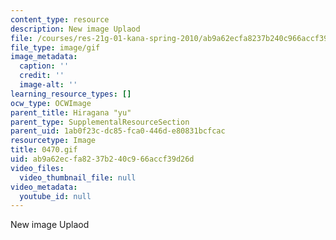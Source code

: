 ```yaml
---
content_type: resource
description: New image Uplaod
file: /courses/res-21g-01-kana-spring-2010/ab9a62ecfa8237b240c966accf39d26d_0470.gif
file_type: image/gif
image_metadata:
  caption: ''
  credit: ''
  image-alt: ''
learning_resource_types: []
ocw_type: OCWImage
parent_title: Hiragana "yu"
parent_type: SupplementalResourceSection
parent_uid: 1ab0f23c-dc85-fca0-446d-e80831bcfcac
resourcetype: Image
title: 0470.gif
uid: ab9a62ec-fa82-37b2-40c9-66accf39d26d
video_files:
  video_thumbnail_file: null
video_metadata:
  youtube_id: null
---
```

New image Uplaod

